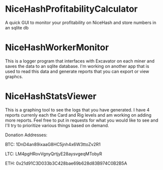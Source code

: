 # NiceHashProfitabilityCalculator
A quick GUI to monitor your profitability on NiceHash and store numbers in an sqlite db

# NiceHashWorkerMonitor
This is a logger program that interfaces with Excavator on each miner and saves the data to an sqlite database. I'm working on another app that is used to read this data and generate reports that you can export or view graphcs.

# NiceHashStatsViewer
This is a graphing tool to see the logs that you have generated.  I have 4 reports currenly each the Card and Rig levels and am working on adding more reports. Feel free to put in requests for what you would like to see and I'll try to prioritize various things based on demand.


Donation Addresses:

BTC: 1DnD4an89ixaaG8HC5jnh4x6W3ttoZv2R1

LTC: LM4pgHRovVgnyQrtjyE28aysvgeqMTobyR

ETH: 0x21d91C3D033b3C428bae69b628d83B974C0B2B5A
